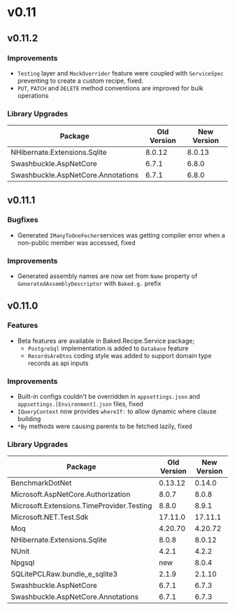 # v0.11

## v0.11.2

### Improvements

- `Testing` layer and `MockOverrider` feature were coupled with `ServiceSpec`
  preventing to create a custom recipe, fixed.
- `PUT`, `PATCH` and `DELETE` method conventions are improved for bulk
  operations

### Library Upgrades

| Package                                   | Old Version | New Version |
| ----------------------------------------- | ----------- | ----------- |
| NHibernate.Extensions.Sqlite              | 8.0.12      | 8.0.13      |
| Swashbuckle.AspNetCore                    | 6.7.1       | 6.8.0       |
| Swashbuckle.AspNetCore.Annotations        | 6.7.1       | 6.8.0       |

## v0.11.1

### Bugfixes

- Generated `IManyToOneFecher`services was getting compiler error when a 
  non-public member was accessed, fixed

### Improvements

- Generated assembly names are now set from `Name` property of
  `GeneratedAssemblyDescriptor` with `Baked.g.` prefix

## v0.11.0

### Features

- Beta features are available in Baked.Recipe.Service package;
  - `PostgreSql` implementation is added to `Database` feature
  - `RecordsAreDtos` coding style was added to support domain type records as
    api inputs

### Improvements

- Built-in configs couldn't be overridden in `appsettings.json` and
  `appsettings.[Environment].json` files, fixed
- `IQueryContext` now provides `whereIf:` to allow dynamic where clause building
- `*By` methods were causing parents to be fetched lazily, fixed

### Library Upgrades

| Package                                   | Old Version | New Version |
| ----------------------------------------- | ----------- | ----------- |
| BenchmarkDotNet                           | 0.13.12     | 0.14.0      |
| Microsoft.AspNetCore.Authorization        | 8.0.7       | 8.0.8       |
| Microsoft.Extensions.TimeProvider.Testing | 8.8.0       | 8.9.1       |
| Microsoft.NET.Test.Sdk                    | 17.11.0     | 17.11.1     |
| Moq                                       | 4.20.70     | 4.20.72     |
| NHibernate.Extensions.Sqlite              | 8.0.8       | 8.0.12      |
| NUnit                                     | 4.2.1       | 4.2.2       |
| Npgsql                                    | new         | 8.0.4       |
| SQLitePCLRaw.bundle_e_sqlite3             | 2.1.9       | 2.1.10      |
| Swashbuckle.AspNetCore                    | 6.7.1       | 6.7.3       |
| Swashbuckle.AspNetCore.Annotations        | 6.7.1       | 6.7.3       |
